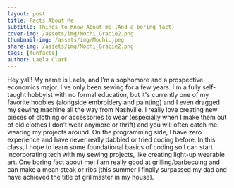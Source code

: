 ```yaml
---
layout: post
title: Facts About Me
subtitle: Things to Know About me (And a boring fact)
cover-img: /assets/img/Mochi_Gracie2.png
thumbnail-img: /assets/img/Mochi.jpeg
share-img: /assets/img/Mochi_Gracie2.png
tags: [funfacts]
author: Laela Clark
---
```


Hey yall! My name is Laela, and I’m a sophomore and a prospective economics major. I've only been sewing for a few years. I'm a fully self-taught hobbyist with no formal education, but it's currently one of my favorite hobbies (alongside embroidery and painting) and I even dragged my sewing machine all the way from Nashville. I really love creating new pieces of clothing or accessories to wear (especially when I make them out of old clothes I don’t wear anymore or thrift) and you will often catch me wearing my projects around. On the programming side, I have zero experience and have never really dabbled or tried coding before. In this class, I hope to learn some foundational basics of coding so I can start incorporating tech with my sewing projects, like creating light-up wearable art. One boring fact about me: I am really good at grilling/barbecuing and can make a mean steak or ribs (this summer I finally surpassed my dad and have achieved the title of grillmaster in my house).
